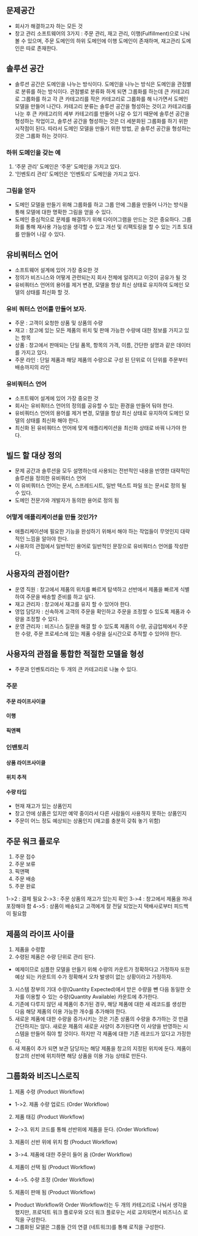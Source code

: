 ## 문제공간
- 회사가 해결하고자 하는 모든 것
- 창고 관리 소프트웨어의 3가지 : 주문 관리, 재고 관리, 이행(Fulfillment)으로 나눠 볼 수 있으며, 주문 도메인의 하위 도메인에 이행 도메인이 존재하며, 재고관리 도메인은 따로 존재한다.

## 솔루션 공간
- 솔루션 공간은 도메인을 나누는 방식이다. 도메인을 나누는 방식은 도메인을 관점별로 분류를 하는 방식이다. 관점별로 분류화 하게 되면 그룹화를 하는데 큰 카테고리로 그룹화를 하고 각 큰 카테고리를 작은 카테고리로 그룹화를 해 나가면서 도메인 모델을 만들어 나간다. 카테고리 분류는 솔루션 공간을 형성하는 것이고 카테고리를 나눈 후 큰 카테고리의 세부 카테고리를 만들어 나갈 수 있기 때문에 솔루션 공간을 형성하는 작업이고, 솔루션 공간을 형성하는 것은 더 세분화된 그룹화를 하기 위한 시작점이 된다. 따라서 도메인 모델을 만들기 위한 방법, 곧 솔루션 공간을 형성하는 것은 그룹화 하는 것이다.

### 하위 도메인을 갖는 예
1. ‘주문 관리’ 도메인은 ‘주문’ 도메인을 가지고 있다.
2. ‘인벤토리 관리’ 도메인은 ‘인벤토리’ 도메인을 가지고 있다.

### 그림을 얻자
- 도메인 모델을 만들기 위해 그룹화를 하고 그룹 안에 그룹을 만들어 나가는 방식을 통해 모델에 대한 명확한 그림을 얻을 수 있다.
- 도메인 중심적으로 문제를 해결하기 위해 다이어그램을 만드는 것은 중요하다. 그룹화를 통해 재사용 가능성을 생각할 수 있고 개선 및 리팩토링을 할 수 있는 기초 토대를 만들어 나갈 수 있다.

## 유비쿼터스 언어
- 소프트웨어 설계에 있어 가장 중요한 것
- 정의가 비즈니스와 어떻게 관련되는지 회사 전체에 알려지고 이것이 공유가 될 것
- 유비쿼터스 언어의 용어를 제거 변경, 모델을 항상 최신 상태로 유지하여 도메인 모델의 상태를 최신화 할 것.

### 유비 쿼터스 언어를 만들어 보자.
- 주문 : 고객이 요청한 상품 및 상품의 수량
- 재고 : 창고에 있는 모든 제품의 위치 및 판매 가능한 수량에 대한 정보를 가지고 있는 항목
- 상품 : 창고에서 판매되는 단일 품목, 항목의 가격, 이름, 간단한 설명과 같은 데이터를 가지고 있다.
- 주문 라인 : 단일 제품과 해당 제품의 수량으로 구성 된 단위로 이 단위를 주문부터 배송까지의 라인

### 유비쿼터스 언어
- 소프트웨어 설계에 있어 가장 중요한 것
- 회사는 유비쿼터스 언어의 정의를 공유할 수 있는 환경을 만들어 둬야 한다.
- 유비쿼터스 언어의 용어를 제거 변경, 모델을 항상 최신 상태로 유지하여 도메인 모델의 상태를 최신화 해야 한다.
- 최신화 된 유비쿼터스 언어에 맞게 애플리케이션을 최신화 상태로 바꿔 나가야 한다.

## 빌드 할 대상 정의
- 문제 공간과 솔루션을 모두 설명하는데 사용되는 전반적인 내용을 반영한 대략적인 솔루션을 정의한 유비쿼터스 언어
- 이 유비쿼터스 언어는 문서, 스프레드시트, 일반 텍스트 파일 또는 문서로 정의 될 수 있다.
- 도메인 전문가와 개발자가 동의한 용어로 정의 됨

### 어떻게 애플리케이션을 만들 것인가?
- 애플리케이션에 필요한 기능을 완성하기 위해서 해야 하는 작업들이 무엇인지 대략적인 느낌을 알아야 한다.
- 사용자의 관점에서 일반적인 용어로 일반적인 문장으로 유비쿼터스 언어를 작성한다.

## 사용자의 관점이란?
- 운영 직원 : 창고에서 제품의 위치를 빠르게 탐색하고 선반에서 제품을 빠르게 식별하여 주문을 배송할 준비를 하고 싶다.
- 재고 관리자 : 창고에서 재고를 유지 할 수 있어야 한다.
- 영업 담당자 : 신속하게 고객의 주문을 확인하고 주문을 조정할 수 있도록 제품과 수량을 조정할 수 있다.
- 운영 관리자 : 비즈니스 질문을 해결 할 수 있도록 제품의 수량, 공급업체에서 주문한 수량, 주문 프로세스에 있는 제품 수량을 실시간으로 추적할 수 있어야 한다.

## 사용자의 관점을 통합한 적절한 모델을 형성
- 주문과 인벤토리라는 두 개의 큰 카테고리로 나눌 수 있다.

### 주문
#### 주문 라이프사이클
#### 이행
#### 픽앤펙

### 인밴토리
#### 상품 라이프사이클
#### 위치 추적
#### 수량 타입
- 현재 재고가 있는 상품인지
- 창고 안에 상품은 있지만 예약 중이라서 다른 사람들이 사용하지 못하는 상품인지
- 주문이 어느 정도 예상되는 상품인지 (재고를 충분히 갖춰 놓기 위함)


## 주문 워크 플로우
1. 주문 접수
2. 주문 보류
3. 픽앤팩
4. 주문 배송
5. 주문 완료

1->2 : 결제 필요
2->3 : 주문 상품의 재고가 있는지 확인
3->4 : 창고에서 제품을 꺼내 포장해야 함
4->5 : 상품이 배송되고 고객에게 잘 전달 되었는지 택배사로부터 피드백이 필요함

## 제품의 라이프 사이클
1. 제품을 수령함
2. 수령된 제품은 수량 단위로 관리 된다. 
- 예제이므로 심플한 모델을 만들기 위해 수량의 카운트가 정확하다고 가정하자 또한 예상 되는 카운트의 수가 정확해서 오차 발생이 없는 상황이라고 가정하자.
3. 시스템 장부의 기대 수량(Quantity Expected)에서 받은 수량을 뺀 다음 동일한 숫자를 이용할 수 있는 수량(Quantity Available) 카운트에 추가한다.
4. 기존에 다루지 않던 새 제품이 추가된 경우, 해당 제품에 대한 새 레코드를 생성한 다음 해당 제품의 이용 가능한 개수를 추가해야 한다.
5. 새로운 제품에 대한 수량을 증가시키는 것은 기존 상품의 수량을 추가하는 것 만큼 간단하지는 않다. 새로운 제품의 새로운 사양이 추가된다면 이 사양을 반영하는 시스템을 만들어 줘야 할 것이다. 하지만 각 제품에 대한 기존 레코드가 있다고 가정한다.
6. 새 제품이 추가 되면 보관 담당자는 해당 제품을 창고의 지정된 위치에 둔다. 제품이 창고의 선반에 위치하면 해당 상품을 이용 가능 상태로 만든다.

## 그룹화와 비즈니스로직
1. 제품 수령 (Product Workflow)
- 1->2. 제품 수량 업로드 (Order Workflow)
2. 제품 태깅 (Product Workflow)
- 2->3. 위치 코드를 통해 선반위에 제품을 둔다. (Order Workflow)
3. 제품이 선반 위에 위치 함 (Product Workflow)
- 3->4. 제품에 대한 주문이 들어 옴 (Order Workflow)
4. 제품이 선택 됨 (Product Workflow)
- 4->5. 수량 조정 (Order Workflow)
5. 제품이 판매 됨 (Product Workflow)
- Product Workflow와 Order Workflow라는 두 개의 카테고리로 나눠서 생각을 했지만, 프로덕트 워크 플로우와 오더 워크 플로우는 서로 교차되면서 비즈니스 로직을 구성한다.
- 그룹화된 모델은 그룹들 간의 연결 (네트워크)를 통해 로직을 구성한다.
